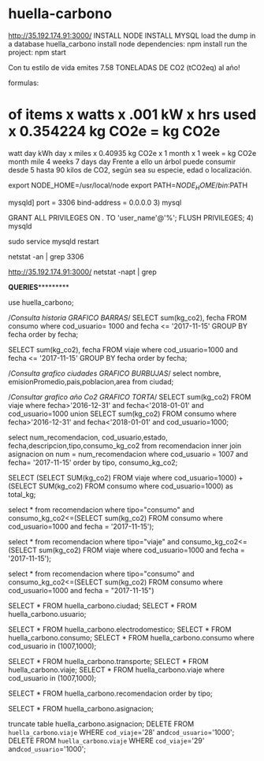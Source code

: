 # huella-carbono
http://35.192.174.91:3000/
INSTALL NODE
INSTALL MYSQL
load the dump in a database huella_carbono
install node dependencies: npm install
run the project: npm start

Con tu estilo de vida emites 7.58 TONELADAS DE CO2 (tCO2eq) al año!

formulas:

# of items x watts x .001 kW x hrs used x 0.354224 kg CO2e = kg CO2e
watt day kWh day
x miles x 0.40935 kg CO2e x 1 month x 1 week = kg CO2e
month mile 4 weeks 7 days day
 Frente a ello un árbol puede consumir desde 5 hasta 90 kilos de CO2, según sea su especie, edad o localización.
 
 
export NODE_HOME=/usr/local/node
export PATH=$NODE_HOME/bin:$PATH


mysqld]
port = 3306
bind-address = 0.0.0.0
3) mysql

GRANT ALL PRIVILEGES ON *.* TO 'user_name'@'%';
FLUSH PRIVILEGES;
4) mysqld

sudo service mysqld restart

 netstat -an | grep 3306
 
 http://35.192.174.91:3000/
 netstat -napt | grep
 




 ******************************QUERIES***************************************


use huella_carbono;

/*Consulta historia GRAFICO BARRAS*/
SELECT sum(kg_co2), fecha FROM consumo
where cod_usuario= 1000
and fecha <= '2017-11-15'
GROUP BY fecha
order by fecha;

SELECT sum(kg_co2), fecha FROM viaje
where cod_usuario=1000 
and fecha <= '2017-11-15'
GROUP BY fecha
order by fecha;


/*Consulta grafico ciudades GRAFICO BURBUJAS*/
select nombre, emisionPromedio,pais,poblacion,area from ciudad;


/*Consultar grafico año Co2    GRAFICO TORTA*/
SELECT sum(kg_co2) FROM viaje
where fecha>'2016-12-31' and fecha<'2018-01-01' and cod_usuario=1000
union
SELECT sum(kg_co2) FROM consumo
where fecha>'2016-12-31' and fecha<'2018-01-01' and cod_usuario=1000;




select num_recomendacion, cod_usuario,estado, fecha,descripcion,tipo,consumo_kg_co2
from recomendacion inner join asignacion
on num = num_recomendacion
where cod_usuario = 1007 and fecha= '2017-11-15'
order by tipo, consumo_kg_co2;

SELECT (SELECT SUM(kg_co2) FROM viaje where cod_usuario=1000) + (SELECT SUM(kg_co2) FROM consumo where cod_usuario=1000) as total_kg;

select * from recomendacion where tipo="consumo" and consumo_kg_co2<=(SELECT sum(kg_co2) FROM consumo where cod_usuario=1000 and fecha = '2017-11-15');

select * from recomendacion where tipo="viaje" and consumo_kg_co2<=(SELECT sum(kg_co2) FROM viaje where cod_usuario=1000 and fecha = '2017-11-15');



select * from recomendacion where tipo="consumo" and consumo_kg_co2<=(SELECT sum(kg_co2) FROM consumo where cod_usuario=1000 and fecha = "2017-11-15")



SELECT * FROM huella_carbono.ciudad;
SELECT * FROM huella_carbono.usuario;



SELECT * FROM huella_carbono.electrodomestico;
SELECT * FROM huella_carbono.consumo;
SELECT * FROM huella_carbono.consumo
where cod_usuario in (1007,1000);


SELECT * FROM huella_carbono.transporte;
SELECT * FROM huella_carbono.viaje;
SELECT * FROM huella_carbono.viaje
where cod_usuario in (1007,1000);

SELECT * FROM huella_carbono.recomendacion order by tipo;

SELECT * FROM huella_carbono.asignacion;

truncate table huella_carbono.asignacion;
DELETE FROM `huella_carbono`.`viaje` WHERE `cod_viaje`='28' and`cod_usuario`='1000';
DELETE FROM `huella_carbono`.`viaje` WHERE `cod_viaje`='29' and`cod_usuario`='1000';

